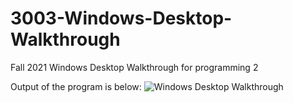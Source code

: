# 3003-Windows-Desktop-Walkthrough
Fall 2021 Windows Desktop Walkthrough for programming 2 

Output of the program is below:
![Windows Desktop Walkthrough](https://user-images.githubusercontent.com/62119604/131902638-8f642f85-b504-438e-a743-078338491c53.PNG)
